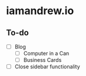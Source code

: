 # iamandrew.io

## To-do
- [ ] Blog
  - [ ] Computer in a Can
  - [ ] Business Cards

- [ ] Close sidebar functionality
